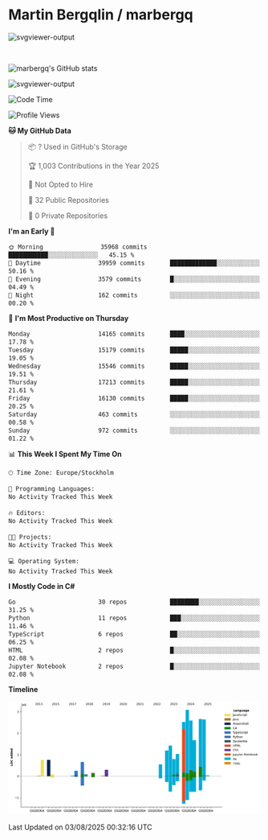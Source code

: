 # Martin Bergqlin / marbergq

![svgviewer-output](https://user-images.githubusercontent.com/2405410/206014777-22d41ecb-c24f-421d-b7d9-bba2cb5bb0de.svg)

<br>

<!--- [![Martin's Week](https://github-readme-stats.vercel.app/api/wakatime?username=marbergq&theme=dark)](https://github.com/anuraghazra/github-readme-stats) -->

![marbergq's GitHub stats](https://github-readme-stats.vercel.app/api?username=marbergq&count_private=true&show_icons=true)

![svgviewer-output](https://wakatime.com/badge/user/3f0a2069-6683-4e19-9a4a-7d21ea815067.svg)

<!--START_SECTION:waka-->
![Code Time](http://img.shields.io/badge/Code%20Time-5%2C238%20hrs%2030%20mins-blue)

![Profile Views](http://img.shields.io/badge/Profile%20Views-0-blue)

**🐱 My GitHub Data** 

> 📦 ? Used in GitHub's Storage 
 > 
> 🏆 1,003 Contributions in the Year 2025
 > 
> 🚫 Not Opted to Hire
 > 
> 📜 32 Public Repositories 
 > 
> 🔑 0 Private Repositories 
 > 
**I'm an Early 🐤** 

```text
🌞 Morning                35968 commits       ███████████░░░░░░░░░░░░░░   45.15 % 
🌆 Daytime                39959 commits       █████████████░░░░░░░░░░░░   50.16 % 
🌃 Evening                3579 commits        █░░░░░░░░░░░░░░░░░░░░░░░░   04.49 % 
🌙 Night                  162 commits         ░░░░░░░░░░░░░░░░░░░░░░░░░   00.20 % 
```
📅 **I'm Most Productive on Thursday** 

```text
Monday                   14165 commits       ████░░░░░░░░░░░░░░░░░░░░░   17.78 % 
Tuesday                  15179 commits       █████░░░░░░░░░░░░░░░░░░░░   19.05 % 
Wednesday                15546 commits       █████░░░░░░░░░░░░░░░░░░░░   19.51 % 
Thursday                 17213 commits       █████░░░░░░░░░░░░░░░░░░░░   21.61 % 
Friday                   16130 commits       █████░░░░░░░░░░░░░░░░░░░░   20.25 % 
Saturday                 463 commits         ░░░░░░░░░░░░░░░░░░░░░░░░░   00.58 % 
Sunday                   972 commits         ░░░░░░░░░░░░░░░░░░░░░░░░░   01.22 % 
```


📊 **This Week I Spent My Time On** 

```text
🕑︎ Time Zone: Europe/Stockholm

💬 Programming Languages: 
No Activity Tracked This Week

🔥 Editors: 
No Activity Tracked This Week

🐱‍💻 Projects: 
No Activity Tracked This Week

💻 Operating System: 
No Activity Tracked This Week
```

**I Mostly Code in C#** 

```text
Go                       30 repos            ████████░░░░░░░░░░░░░░░░░   31.25 % 
Python                   11 repos            ███░░░░░░░░░░░░░░░░░░░░░░   11.46 % 
TypeScript               6 repos             ██░░░░░░░░░░░░░░░░░░░░░░░   06.25 % 
HTML                     2 repos             █░░░░░░░░░░░░░░░░░░░░░░░░   02.08 % 
Jupyter Notebook         2 repos             █░░░░░░░░░░░░░░░░░░░░░░░░   02.08 % 
```



**Timeline**

![Lines of Code chart](https://raw.githubusercontent.com/marbergq/marbergq/main/assets/bar_graph.png)


 Last Updated on 03/08/2025 00:32:16 UTC
<!--END_SECTION:waka-->

